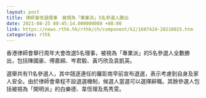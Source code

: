 ```yaml
---
layout: post
title: 律師會改選理事　被視為「專業派」5名參選人勝出
date: 2021-08-25 00:45:14.000000000 +08:00
link: https://news.rthk.hk/rthk/ch/component/k2/1607424-20210825.htm
categories: rthk
---
```


香港律師會舉行周年大會改選5名理事，被視為「專業派」的5名參選人全數勝出，包括陳國豪、傅嘉綿、岑君毅、黃巧欣及袁凱英。

選舉共有11名參選人，其中競逐連任的羅彰南早前宣布退選，表示考慮到自身及家人安全。由於律師會章程不設退選機制，候選人當選可以選擇辭職。其餘參選人包括被視為「開明派」的白樂德、韋恆理及馬秀雯。
